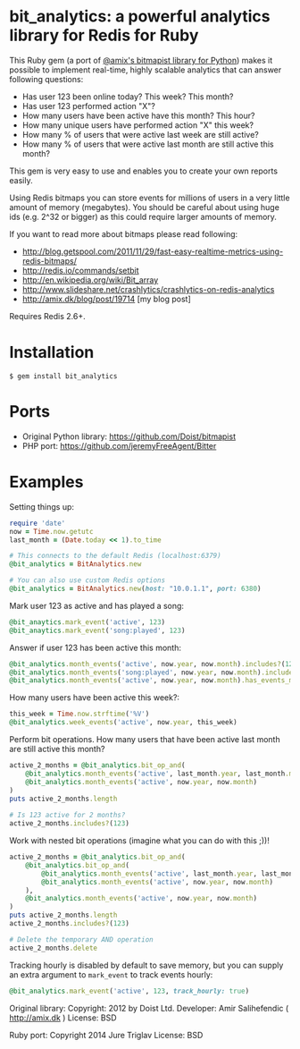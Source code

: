 # bit_analytics: a powerful analytics library for Redis for Ruby

This Ruby gem (a port of [@amix's bitmapist library for Python](https://github.com/Doist/bitmapist)) makes it possible to implement real-time, highly scalable analytics that can answer following questions:

* Has user 123 been online today? This week? This month?
* Has user 123 performed action "X"?
* How many users have been active have this month? This hour?
* How many unique users have performed action "X" this week?
* How many % of users that were active last week are still active?
* How many % of users that were active last month are still active this month?

This gem is very easy to use and enables you to create your own reports easily.

Using Redis bitmaps you can store events for millions of users in a very little amount of memory (megabytes).
You should be careful about using huge ids (e.g. 2^32 or bigger) as this could require larger amounts of memory.

If you want to read more about bitmaps please read following:

* http://blog.getspool.com/2011/11/29/fast-easy-realtime-metrics-using-redis-bitmaps/
* http://redis.io/commands/setbit
* http://en.wikipedia.org/wiki/Bit_array
* http://www.slideshare.net/crashlytics/crashlytics-on-redis-analytics
* http://amix.dk/blog/post/19714 [my blog post]

Requires Redis 2.6+.

# Installation

```
$ gem install bit_analytics
```

# Ports

* Original Python library: https://github.com/Doist/bitmapist
* PHP port: https://github.com/jeremyFreeAgent/Bitter

# Examples

Setting things up:

```ruby
require 'date'
now = Time.now.getutc
last_month = (Date.today << 1).to_time

# This connects to the default Redis (localhost:6379)
@bit_analytics = BitAnalytics.new

# You can also use custom Redis options
@bit_analytics = BitAnalytics.new(host: "10.0.1.1", port: 6380)
```

Mark user 123 as active and has played a song:

```ruby
@bit_anaytics.mark_event('active', 123)
@bit_anaytics.mark_event('song:played', 123)
```

Answer if user 123 has been active this month:

```ruby
@bit_analytics.month_events('active', now.year, now.month).includes?(123)
@bit_analytics.month_events('song:played', now.year, now.month).includes?(123)
@bit_analytics.month_events('active', now.year, now.month).has_events_marked == true
```

How many users have been active this week?:

```ruby
this_week = Time.now.strftime('%V')
@bit_analytics.week_events('active', now.year, this_week)
```

Perform bit operations. How many users that have been active last month are still active this month?

```ruby
active_2_months = @bit_analytics.bit_op_and(
    @bit_analytics.month_events('active', last_month.year, last_month.month),
    @bit_analytics.month_events('active', now.year, now.month)
)
puts active_2_months.length
 
# Is 123 active for 2 months?
active_2_months.includes?(123)
```

Work with nested bit operations (imagine what you can do with this ;))!

```ruby
active_2_months = @bit_analytics.bit_op_and(
    @bit_analytics.bit_op_and(
        @bit_analytics.month_events('active', last_month.year, last_month.month),
        @bit_analytics.month_events('active', now.year, now.month)
    ),
    @bit_analytics.month_events('active', now.year, now.month)
)
puts active_2_months.length
active_2_months.includes?(123)

# Delete the temporary AND operation
active_2_months.delete
```

Tracking hourly is disabled by default to save memory, but you can supply an extra argument to `mark_event` to track events hourly:

```ruby
@bit_analytics.mark_event('active', 123, track_hourly: true)
```

Original library: Copyright: 2012 by Doist Ltd. Developer: Amir Salihefendic ( http://amix.dk ) License: BSD

Ruby port: Copyright 2014 Jure Triglav License: BSD

